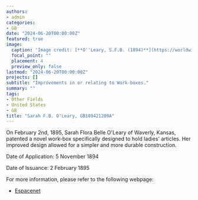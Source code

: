 ```yaml
---
authors:
- admin
categories:
- GB
date: "2024-06-20T00:00:00Z"
featured: true
image:
  caption: 'Image credit: [**O''Leary, S.F.B. (1894)**](https://worldwide.espacenet.com/patent/search/family/035244557/publication/GB189421209A?q=pn%3DGB189421209A)'
  focal_point: ""
  placement: 4
  preview_only: false
lastmod: "2024-06-20T00:00:00Z"
projects: []
subtitle: "Improvements in or relating to Work-boxes."
summary: ""
tags:
- Other Fields
- United States 
- GB
title: "Sarah F.B. O'Leary, GB189421209A"
---
```

On February 2nd, 1895, Sarah Flora Belle O'Leary of Waverly, Kansas, patented a novel work-box specifically designed to hold ladies' articles. Her improved design allowed for a simpler and more durable construction.

Date of Application: 5 November 1894

Date of Issuance: 2 February 1895

For more information, please refer to the following webpage: 

- [Espacenet](https://worldwide.espacenet.com/patent/search/family/035244557/publication/GB189421209A?q=pn%3DGB189421209A)
